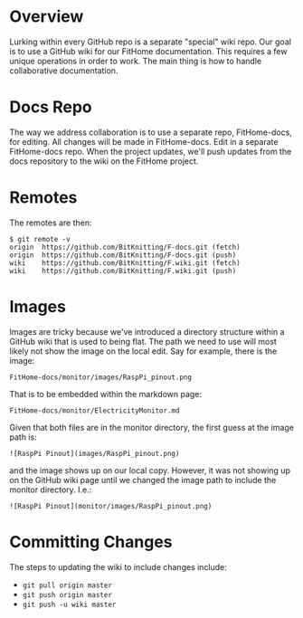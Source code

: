 # Overview
Lurking within every GitHub repo is a separate "special" wiki repo.  Our goal is to use a GitHub wiki for our FitHome documentation.  This requires a few unique operations in order to work.  The main thing is how to handle collaborative documentation.

# Docs Repo
The way we address collaboration is to use a separate repo, FitHome-docs, for editing.  All changes will be made in FitHome-docs.  Edit in a separate FitHome-docs repo.  When the project updates, we'll push updates from the docs repository to the wiki on the FitHome project.
# Remotes
The remotes are then:
```
$ git remote -v
origin  https://github.com/BitKnitting/F-docs.git (fetch)
origin  https://github.com/BitKnitting/F-docs.git (push)
wiki    https://github.com/BitKnitting/F.wiki.git (fetch)
wiki    https://github.com/BitKnitting/F.wiki.git (push)
```
# Images
Images are tricky because we've introduced a directory structure within a GitHub wiki that is used to being flat.  The path we need to use will most likely not show the image on the local edit.  Say for example, there is the image:
```
FitHome-docs/monitor/images/RaspPi_pinout.png  
```
That is to be embedded within the markdown page:  
```
FitHome-docs/monitor/ElectricityMonitor.md
```  
Given that both files are in the monitor directory, the first guess at the image path is:  
```
![RaspPi Pinout](images/RaspPi_pinout.png) 
```
and the image shows up on our local copy.  However, it was not showing up on the GitHub wiki page until we changed the image path to include the monitor directory.  I.e.:  
```
![RaspPi Pinout](monitor/images/RaspPi_pinout.png) 
```
# Committing Changes
The steps to updating the wiki to include changes include:  
- `git pull origin master`
- `git push origin master`
- `git push -u wiki master`
